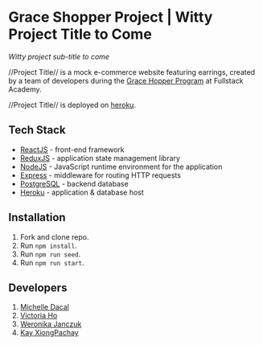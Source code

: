 # Grace Shopper Project | Witty Project Title to Come

_Witty project sub-title to come_

//Project Title// is a mock e-commerce website featuring earrings, created by a team of developers during the [Grace Hopper Program](https://www.gracehopper.com/) at Fullstack Academy.

//Project Title// is deployed on [heroku](https://www.heroku.com/).

## Tech Stack

* [ReactJS](https://reactjs.org/) - front-end framework
* [ReduxJS](https://redux.js.org/) - application state management library
* [NodeJS](https://nodejs.org/en/) - JavaScript runtime environment for the application
* [Express](https://expressjs.com/) - middleware for routing HTTP requests
* [PostgreSQL](https://www.postgresql.org/) - backend database
* [Heroku](https://www.heroku.com/) - application & database host

## Installation

1.  Fork and clone repo.
2.  Run `npm install`.
3.  Run `npm run seed`.
4.  Run `npm run start`.

## Developers

1.  [Michelle Dacal](https://github.com/michelledacal)
2.  [Victoria Ho](https://github.com/Victoriaho91)
3.  [Weronika Janczuk](https://github.com/wjanczuk)
4.  [Kay XiongPachay](https://github.com/HelloKay27)
